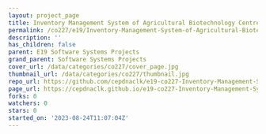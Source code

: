 ```yaml
---
layout: project_page
title: Inventory Management System of Agricultural Biotechnology Centre
permalink: /co227/e19/Inventory-Management-System-of-Agricultural-Biotechnology-Centre/
description: ''
has_children: false
parent: E19 Software Systems Projects
grand_parent: Software Systems Projects
cover_url: /data/categories/co227/cover_page.jpg
thumbnail_url: /data/categories/co227/thumbnail.jpg
repo_url: https://github.com/cepdnaclk/e19-co227-Inventory-Management-System-of-Agricultural-Biotechnology-Centre
page_url: https://cepdnaclk.github.io/e19-co227-Inventory-Management-System-of-Agricultural-Biotechnology-Centre
forks: 0
watchers: 0
stars: 0
started_on: '2023-08-24T11:07:04Z'
---
```


